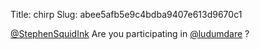 Title: chirp
Slug: abee5afb5e9c4bdba9407e613d9670c1

<a href="http://twitter.com/StephenSquidInk">@StephenSquidInk</a> Are you participating in <a href="http://twitter.com/ludumdare">@ludumdare</a> ?
